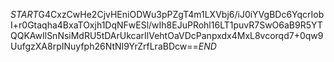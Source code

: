 $START$G4CxzCwHe2CjvHEniODWu3pPZgT4m1LXVbj6/iJ0iYVgBDc6YqcrIobI+r0Gtaqha4BxaTOxjh1DqNFwESl/wIh8EJuPRohl16LT1puvR7SwO6aB9R5YTQQKAwIlSnNsiMdRU5tDArUkcarIlVehtOaVDcPanpxdx4MxL8vcorqd7+0qw9UufgzXA8rpINuyfph26NtNI9YrZrfLraBDcw==$END$
